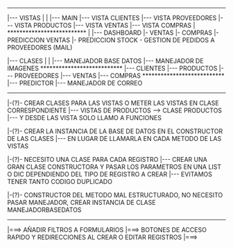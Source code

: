 -------------------------------------------------------------------------
  |--- VISTAS
        |
        |
        |--- MAIN
        |--- VISTA CLIENTES
        |--- VISTA PROVEEDORES
        |--- VISTA PRODUCTOS
        |--- VISTA VENTAS
        |--- VISTA COMPRAS
        |
        **************************
        |
        |--- DASHBOARD
                |- VENTAS
                |- COMPRAS
                |- PREDICCION VENTAS 
                |- PREDICCION STOCK - GESTION DE PEDIDOS A PROVEEDORES (MAIL) 


  |--- CLASES
        |
        |
        |--- MANEJADOR BASE DATOS
        |--- MANEJADOR DE IMAGENES
        ***************************
        |--- CLIENTES
        |--- PRODUCTOS
        |--- PROVEEDORES
        |--- VENTAS
        |--- COMPRAS
        ***************************
        |--- PREDICTOR 
        |--- MANEJADOR DE CORREO

------------------------------------------------------------------------------

|-(?)- CREAR CLASES PARA LAS VISTAS O METER LAS VISTAS EN CLASE CORRESPONDIENTE 
      |--- VISTAS DE PRODUCTOS --> CLASE PRODUCTOS 
      |--- Y DESDE LAS VISTA SOLO LLAMO A FUNCIONES 

|-(?)- CREAR LA INSTANCIA DE LA BASE DE DATOS EN EL CONSTRUCTOR DE LAS CLASES
      |--- EN LUGAR DE LLAMARLA EN CADA METODO DE LAS VISTAS

|-(?)- NECESITO UNA CLASE PARA CADA REGISTRO
      |--- CREAR UNA GRAN CLASE CONSTRUCTORA Y PASAR LOS PARAMETROS EN UNA LIST O DIC DEPENDIENDO DEL TIPO DE REGISTRO A CREAR 
      |--- EVITAMOS TENER TANTO CODIGO DUPLICADO

|-(?)- CONSTRUCTOR DEL METODO MAL ESTRUCTURADO, NO NECESITO PASAR MANEJADOR, CREAR INSTANCIA DE CLASE MANEJADORBASEDATOS

-------------------------------------------------------------------------------

|===> AÑADIR FILTROS A FORMULARIOS
|===> BOTONES DE ACCESO RAPIDO Y REDIRECCIONES AL CREAR O EDITAR REGISTROS
|===> 